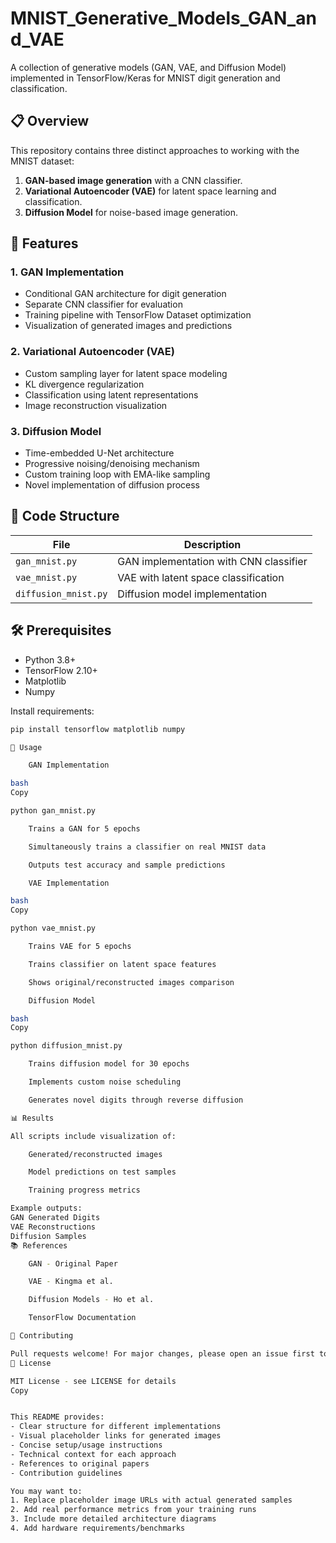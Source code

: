 # MNIST_Generative_Models_GAN_and_VAE



A collection of generative models (GAN, VAE, and Diffusion Model) implemented in TensorFlow/Keras for MNIST digit generation and classification.

## 📋 Overview

This repository contains three distinct approaches to working with the MNIST dataset:
1. **GAN-based image generation** with a CNN classifier.
2. **Variational Autoencoder (VAE)** for latent space learning and classification.
3. **Diffusion Model** for noise-based image generation.

## 🚀 Features

### 1. GAN Implementation
- Conditional GAN architecture for digit generation
- Separate CNN classifier for evaluation
- Training pipeline with TensorFlow Dataset optimization
- Visualization of generated images and predictions

### 2. Variational Autoencoder (VAE)
- Custom sampling layer for latent space modeling
- KL divergence regularization
- Classification using latent representations
- Image reconstruction visualization

### 3. Diffusion Model
- Time-embedded U-Net architecture
- Progressive noising/denoising mechanism
- Custom training loop with EMA-like sampling
- Novel implementation of diffusion process

## 📂 Code Structure

| File                   | Description                                  |
|------------------------|----------------------------------------------|
| `gan_mnist.py`         | GAN implementation with CNN classifier       |
| `vae_mnist.py`         | VAE with latent space classification         |
| `diffusion_mnist.py`   | Diffusion model implementation               |

## 🛠️ Prerequisites

- Python 3.8+
- TensorFlow 2.10+
- Matplotlib
- Numpy

Install requirements:
```bash
pip install tensorflow matplotlib numpy

🏃 Usage

    GAN Implementation

bash
Copy

python gan_mnist.py

    Trains a GAN for 5 epochs

    Simultaneously trains a classifier on real MNIST data

    Outputs test accuracy and sample predictions

    VAE Implementation

bash
Copy

python vae_mnist.py

    Trains VAE for 5 epochs

    Trains classifier on latent space features

    Shows original/reconstructed images comparison

    Diffusion Model

bash
Copy

python diffusion_mnist.py

    Trains diffusion model for 30 epochs

    Implements custom noise scheduling

    Generates novel digits through reverse diffusion

📊 Results

All scripts include visualization of:

    Generated/reconstructed images

    Model predictions on test samples

    Training progress metrics

Example outputs:
GAN Generated Digits
VAE Reconstructions
Diffusion Samples
📚 References

    GAN - Original Paper

    VAE - Kingma et al.

    Diffusion Models - Ho et al.

    TensorFlow Documentation

🤝 Contributing

Pull requests welcome! For major changes, please open an issue first to discuss proposed changes.
📄 License

MIT License - see LICENSE for details
Copy


This README provides:
- Clear structure for different implementations
- Visual placeholder links for generated images
- Concise setup/usage instructions
- Technical context for each approach
- References to original papers
- Contribution guidelines

You may want to:
1. Replace placeholder image URLs with actual generated samples
2. Add real performance metrics from your training runs
3. Include more detailed architecture diagrams
4. Add hardware requirements/benchmarks
